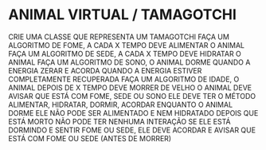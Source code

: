 # ANIMAL VIRTUAL / TAMAGOTCHI

CRIE UMA CLASSE QUE REPRESENTA UM TAMAGOTCHI
FAÇA UM ALGORITMO DE FOME, A CADA X TEMPO DEVE ALIMENTAR O ANIMAL
FAÇA UM ALGORITMO DE SEDE, A CADA X TEMPO DEVE HIDRATAR O ANIMAL
FAÇA UM ALGORITMO DE SONO, O ANIMAL DORME QUANDO A ENERGIA ZERAR E ACORDA QUANDO A ENERGIA ESTIVER COMPLETAMENTE RECUPERADA
FAÇA UM ALGORITMO DE IDADE, O ANIMAL DEPOIS DE X TEMPO DEVE MORRER DE VELHO
O ANIMAL DEVE AVISAR QUE ESTÁ COM FOME, SEDE OU SONO
ELE DEVE TER O MÉTODO ALIMENTAR, HIDRATAR, DORMIR, ACORDAR
ENQUANTO O ANIMAL DORME ELE NÃO PODE SER ALIMENTADO E NEM HIDRATADO
DEPOIS QUE ESTÁ MORTO NÃO PODE TER NENHUMA INTERAÇÃO
SE ELE ESTÁ DORMINDO E SENTIR FOME OU SEDE, ELE DEVE ACORDAR E AVISAR QUE ESTÁ COM FOME OU SEDE (ANTES DE MORRER)